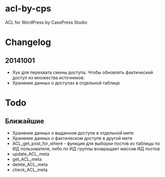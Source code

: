 acl-by-cps
==========

ACL for WordPress by CasePress Studio

# Changelog
## 20141001
- Хук для перехвата смены доступа. Чтобы обновлять фактический доступ из множества источников.
- Хранение данных о доступах в отдельной таблице



# Todo
## Ближайшие
- Хранение данных о выданном доступе в отдельной мете
- Хранение данных о фактическом доступе в другой мете
- ACL_get_post_for_where - функция для выборки постов из таблицы по ИД пользователя, либо по ИД группы возвращает массив ИД постов
- update_ACL_meta
- get_ACL_meta
- delete_ACL_meta
- check_ACL_meta
